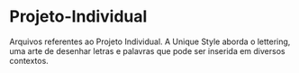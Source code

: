 # Projeto-Individual
Arquivos referentes ao Projeto Individual. 
A Unique Style aborda o lettering, uma arte de desenhar letras e palavras que pode ser inserida em diversos contextos.

